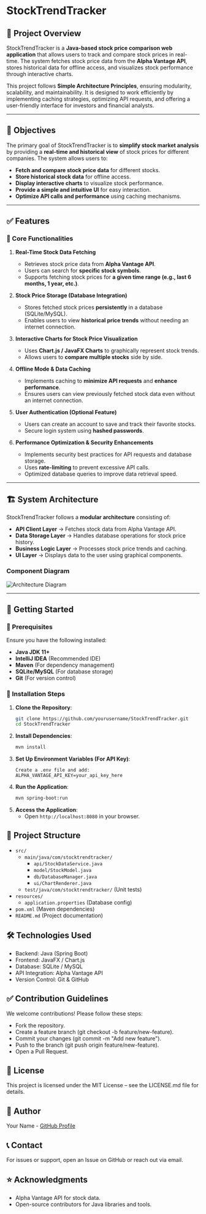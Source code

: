 
# StockTrendTracker

## 📌 Project Overview
StockTrendTracker is a **Java-based stock price comparison web application** that allows users to track and compare stock prices in real-time. The system fetches stock price data from the **Alpha Vantage API**, stores historical data for offline access, and visualizes stock performance through interactive charts.

This project follows **Simple Architecture Principles**, ensuring modularity, scalability, and maintainability. It is designed to work efficiently by implementing caching strategies, optimizing API requests, and offering a user-friendly interface for investors and financial analysts.

---

## 🎯 Objectives
The primary goal of StockTrendTracker is to **simplify stock market analysis** by providing a **real-time and historical view** of stock prices for different companies. The system allows users to:
- **Fetch and compare stock price data** for different stocks.
- **Store historical stock data** for offline access.
- **Display interactive charts** to visualize stock performance.
- **Provide a simple and intuitive UI** for easy interaction.
- **Optimize API calls and performance** using caching mechanisms.

---

## ✅ Features
### 🔹 Core Functionalities
1. **Real-Time Stock Data Fetching**
   - Retrieves stock price data from **Alpha Vantage API**.
   - Users can search for **specific stock symbols**.
   - Supports fetching stock prices for **a given time range (e.g., last 6 months, 1 year, etc.)**.

2. **Stock Price Storage (Database Integration)**
   - Stores fetched stock prices **persistently** in a database (SQLite/MySQL).
   - Enables users to view **historical price trends** without needing an internet connection.

3. **Interactive Charts for Stock Price Visualization**
   - Uses **Chart.js / JavaFX Charts** to graphically represent stock trends.
   - Allows users to **compare multiple stocks** side by side.

4. **Offline Mode & Data Caching**
   - Implements caching to **minimize API requests** and **enhance performance**.
   - Ensures users can view previously fetched stock data even without an internet connection.

5. **User Authentication (Optional Feature)**
   - Users can create an account to save and track their favorite stocks.
   - Secure login system using **hashed passwords**.

6. **Performance Optimization & Security Enhancements**
   - Implements security best practices for API requests and database storage.
   - Uses **rate-limiting** to prevent excessive API calls.
   - Optimized database queries to improve data retrieval speed.

---

## 🏗️ System Architecture
StockTrendTracker follows a **modular architecture** consisting of:
- **API Client Layer** → Fetches stock data from Alpha Vantage API.
- **Data Storage Layer** → Handles database operations for stock price history.
- **Business Logic Layer** → Processes stock price trends and caching.
- **UI Layer** → Displays data to the user using graphical components.

### **Component Diagram**
![Architecture Diagram](architecture_diagram.png)

---

## 🚀 Getting Started

### 🔹 Prerequisites
Ensure you have the following installed:
- **Java JDK 11+**
- **IntelliJ IDEA** (Recommended IDE)
- **Maven** (For dependency management)
- **SQLite/MySQL** (For database storage)
- **Git** (For version control)

### 🔹 Installation Steps
1. **Clone the Repository**:
   ```bash
   git clone https://github.com/yourusername/StockTrendTracker.git
   cd StockTrendTracker
   ```
2. **Install Dependencies**:
   ```bash
   mvn install
   ```
3. **Set Up Environment Variables (For API Key)**:
   ```
   Create a .env file and add:
   ALPHA_VANTAGE_API_KEY=your_api_key_here
   ```
4. **Run the Application**:
   ```bash
   mvn spring-boot:run
   ```
5. **Access the Application**:
   - Open `http://localhost:8080` in your browser.

## 📂 Project Structure
- `src/`
  - `main/java/com/stocktrendtracker/`
    - `api/StockDataService.java`
    - `model/StockModel.java`
    - `db/DatabaseManager.java`
    - `ui/ChartRenderer.java`
  - `test/java/com/stocktrendtracker/` (Unit tests)
- `resources/`
  - `application.properties` (Database config)
- `pom.xml` (Maven dependencies)
- `README.md` (Project documentation)

## 🛠️ Technologies Used
- Backend: Java (Spring Boot)
- Frontend: JavaFX / Chart.js
- Database: SQLite / MySQL
- API Integration: Alpha Vantage API
- Version Control: Git & GitHub

## ✅ Contribution Guidelines
We welcome contributions! Please follow these steps:
- Fork the repository.
- Create a feature branch (git checkout -b feature/new-feature).
- Commit your changes (git commit -m "Add new feature").
- Push to the branch (git push origin feature/new-feature).
- Open a Pull Request.

## 📄 License
This project is licensed under the MIT License – see the LICENSE.md file for details.

## 👤 Author
Your Name - [GitHub Profile](https://github.com/ibrahimm2106)

## 📞 Contact
For issues or support, open an Issue on GitHub or reach out via email.

## ⭐ Acknowledgments
- Alpha Vantage API for stock data.
- Open-source contributors for Java libraries and tools.
